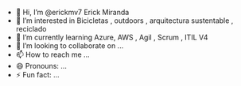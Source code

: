 - 👋 Hi, I’m @erickmv7 Erick Miranda
- 👀 I’m interested in Bicicletas , outdoors , arquitectura sustentable , reciclado
- 🌱 I’m currently learning Azure, AWS , Agil , Scrum , ITIL V4
- 💞️ I’m looking to collaborate on ...
- 📫 How to reach me ...
- 😄 Pronouns: ...
- ⚡ Fun fact: ...

<!---
erickmv7/erickmv7 is a ✨ special ✨ repository because its `README.md` (this file) appears on your GitHub profile.
You can click the Preview link to take a look at your changes.
--->
